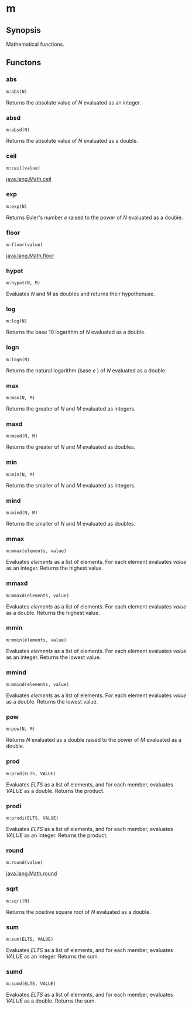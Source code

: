 <h1 class="library">m</h1>

## Synopsis

Mathematical functions.

## Functons

<a name="abs">

### abs

`m:abs(N)`

Returns the absolute value of *N* evaluated as an integer.

<a name="absd">

### absd

`m:absd(N)`

Returns the absolute value of *N* evaluated as a double.

<a name="ceil">

### ceil

`m:ceil(value)`

 [java.lang.Math.ceil](file:///home/rbossy/dist/jdk1.7.0_71/docs/api/java/lang/Math.html#ceil(double)) 

<a name="exp">

### exp

`m:exp(N)`

Returns Euler's number *e* raised to the power of *N* evaluated as a double.

<a name="floor">

### floor

`m:floor(value)`

 [java.lang.Math.floor](file:///home/rbossy/dist/jdk1.7.0_71/docs/api/java/lang/Math.html#ceil(double)) 

<a name="hypot">

### hypot

`m:hypot(N, M)`

Evaluates *N* and *M* as doubles and returns their hypothenuse.

<a name="log">

### log

`m:log(N)`

Returns the base 10 logarithm of *N* evaluated as a double.

<a name="logn">

### logn

`m:logn(N)`

Returns the natural logarithm (base *e* ) of *N* evaluated as a double.

<a name="max">

### max

`m:max(N, M)`

Returns the greater of *N* and *M* evaluated as integers.

<a name="maxd">

### maxd

`m:maxd(N, M)`

Returns the greater of *N* and *M* evaluated as doubles.

<a name="min">

### min

`m:min(N, M)`

Returns the smaller of *N* and *M* evaluated as integers.

<a name="mind">

### mind

`m:mind(N, M)`

Returns the smaller of *N* and *M* evaluated as doubles.

<a name="mmax">

### mmax

`m:mmax(elements, value)`

Evaluates *elements* as a list of elements. For each element evaluates *value* as an integer. Returns the highest value.

<a name="mmaxd">

### mmaxd

`m:mmaxd(elements, value)`

Evaluates *elements* as a list of elements. For each element evaluates *value* as a double. Returns the highest value.

<a name="mmin">

### mmin

`m:mmin(elements, value)`

Evaluates *elements* as a list of elements. For each element evaluates *value* as an integer. Returns the lowest value.

<a name="mmind">

### mmind

`m:mmind(elements, value)`

Evaluates *elements* as a list of elements. For each element evaluates *value* as a double. Returns the lowest value.

<a name="pow">

### pow

`m:pow(N, M)`

Returns *N* evaluated as a double raised to the power of *M* evaluated as a double.

<a name="prod">

### prod

`m:prod(ELTS, VALUE)`

Evaluates *ELTS* as a list of elements, and for each member, evaluates *VALUE* as a double. Returns the product.

<a name="prodi">

### prodi

`m:prodi(ELTS, VALUE)`

Evaluates *ELTS* as a list of elements, and for each member, evaluates *VALUE* as an integer. Returns the product.

<a name="round">

### round

`m:round(value)`

 [java.lang.Math.round](file:///home/rbossy/dist/jdk1.7.0_71/docs/api/java/lang/Math.html#ceil(double)) 

<a name="sqrt">

### sqrt

`m:sqrt(N)`

Returns the positive square root of *N* evaluated as a double.

<a name="sum">

### sum

`m:sum(ELTS, VALUE)`

Evaluates *ELTS* as a list of elements, and for each member, evaluates *VALUE* as an integer. Returns the sum.

<a name="sumd">

### sumd

`m:sumd(ELTS, VALUE)`

Evaluates *ELTS* as a list of elements, and for each member, evaluates *VALUE* as a double. Returns the sum.

